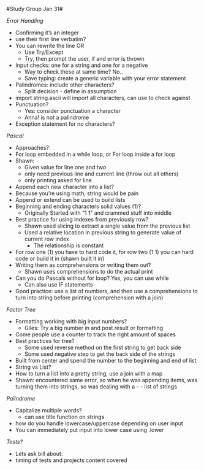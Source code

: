 
#Study Group Jan 31#


*Error Handling*
-  Confirming it’s an integer
- use their first line verbatim?
- You can rewrite the line OR
    - Use Try/Except
    - Try, then prompt the user, if and error is thrown
- Input checks: one for a string and one for a negative
    - Way to check these at same time? No..
    - Save typing: create a generic variable with your error statement
- Palindromes: include other characters?
    - Split decision -  define in assumption
- import string.ascii will import all characters, can use to check against
- Punctuation?
    - Yes: consider punctuation a character
    - Anna! is not a palindrome
- Exception statement for no characters?


*Pascal*
- Approaches?:
- For loop embedded in a while loop, or For loop inside a for loop
- Shawn:
    - Given value for line one and two
    - only need previous line and current line (throw out all others)
    - only printing asked for line
- Append each new character into a list?
- Because you’re using math, string would be pain
- Append or extend can be used to build lists
- Beginning and ending characters solid values (1)?
    - Originally Started with “1 1” and crammed stuff into middle
- Best practice for using indexes from previously row?
    - Shawn used slicing to extract a single value from the previous list
    - Used a relative location in previous string to generate value of current row index
        - The relationship is constant
- For row one (1) you have to hard code it, for row two (1 1) you can hard code or build it in (shawn built it in)
- Writing them as comprehensions or writing them out?
    - Shawn uses comprehensions to do the actual print
- Can you do Pascals without for loop? Yes, you can use while
    - Can also use IF statements
- Good practice: use a list of numbers, and then use a comprehensions to turn into string before printing (comprehension with a join)

*Factor Tree*
- Formatting working with big input numbers?
    - Giles: Try a big number in and post result or formatting
- Come people use a counter to track the right amount of spaces
- Best practices for tree?
    - Some used reverse method on the first string to get back side
    - Some used negative step to  get the back side of the strings
- Built from center and spend the number to the beginning and end of list
- String vs List?
- How to turn a list into a pretty string, use a join with a map
- Shawn: encountered same error, so when he was appending items, was turning them into strings, so was dealing with a - - list of strings

*Palindrome*
- Capitalize multiple words?
    - can use title function on strings
- how do you handle lowercase/uppercase depending on user input
- You can immediately put input into lower case using .lower

*Tests?*
- Lets ask bill about:
- timing of tests and projects
content covered
